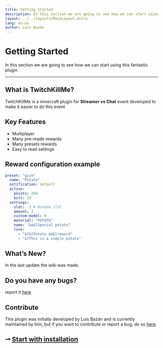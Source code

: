 ```yaml
---
title: Getting Started
description: In this section we are going to see how we can start using this fantastic plugin
layout: ../../layouts/MainLayout.astro
lang: en-us
author: Luis Bazán
---
```


# Getting Started

In this section we are going to see how we can start using this fantastic plugin

---

## What is TwitchKillMe?

TwitchKillMe is a minecraft plugin for **Streamer vs Chat** event developed to make it easier to do this event

## Key Features

- Multiplayer
- Many pre-made rewards
- Many presets rewards
- Easy to read settings

## Reward configuration example

```yaml
preset: "give"
  name: "Potato"
  notification: default
  active:
    points: 200
    bits: 10
  settings:
    slot: -1 # Random slot
    amount: 2
    custom-model: 0
    material: "POTATO"
    name: "&e&lSpecial potato"
    lore:
      - "&f&lPotato &d&lreward"
      - "&7This is a simple potato"
```

## What’s New?

In the last update the wiki was made.

## Do you have any bugs?

report it [here](https://github.com/luisBazanDev/TwitchKillMe/issues)

## Contribute

This plugin was initially developed by Luis Bazán and is currently maintained by him, but if you want to contribute or report a bug, do so [here](https://github.com/luisBazanDev/TwitchKillMe).

## ⇀ [Start with installation](/TwitchKillMe/en-us/getting-started/installation)
